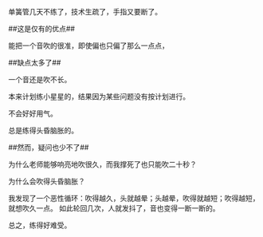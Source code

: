 单簧管几天不练了，技术生疏了，手指又要断了。

##这是仅有的优点##

能把一个音吹的很准，即使偏也只偏了那么一点点，

##缺点太多了##

一个音还是吹不长。

本来计划练小星星的，结果因为某些问题没有按计划进行。

不会好好用气。

总是练得头昏脑胀的。

##然而，疑问也少不了##

为什么老师能够响亮地吹很久，而我撑死了也只能吹二十秒？

为什么会吹得头昏脑胀？

我发现了一个恶性循环：吹得越久，头就越晕；头越晕，吹得就越短；吹得越短，就想吹久一点。
如此轮回几次，人就发抖了，音也变得一断一断的。

总之，练得好难受。
